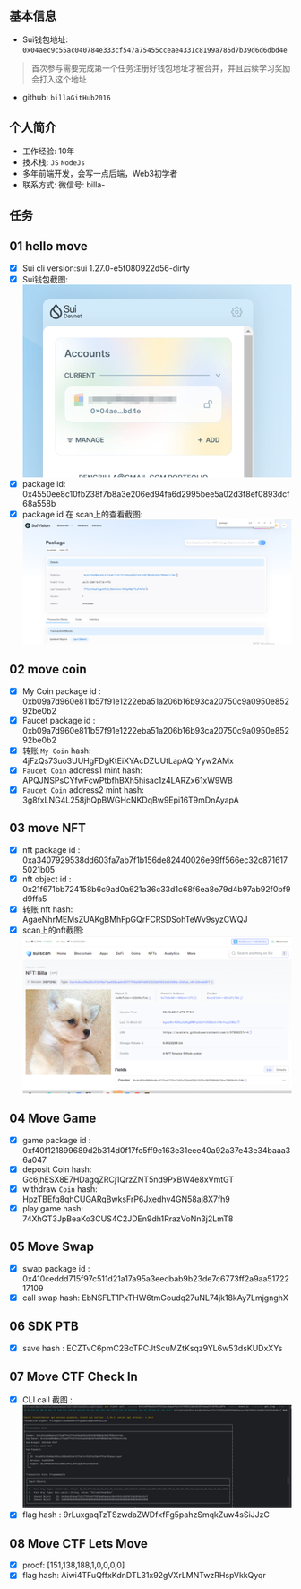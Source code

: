 ## 基本信息
- Sui钱包地址: `0x04aec9c55ac040784e333cf547a75455cceae4331c8199a785d7b39d6d6dbd4e`
> 首次参与需要完成第一个任务注册好钱包地址才被合并，并且后续学习奖励会打入这个地址
- github: `billaGitHub2016`

## 个人简介
- 工作经验: 10年
- 技术栈: `JS` `NodeJs`
- 多年前端开发，会写一点后端，Web3初学者
- 联系方式: 微信号: billa-

## 任务

##   01 hello move  
- [x] Sui cli version:sui 1.27.0-e5f080922d56-dirty
- [x] Sui钱包截图: ![Sui钱包截图](./images/wallet.jpg)
- [x] package id: 0x4550ee8c10fb238f7b8a3e206ed94fa6d2995bee5a02d3f8ef0893dcf68a558b
- [x] package id 在 scan上的查看截图:![Scan截图](./images/packageId.jpg)

##   02 move coin
- [x] My Coin package id : 0xb09a7d960e811b57f91e1222eba51a206b16b93ca20750c9a0950e85292be0b2
- [x] Faucet package id : 0xb09a7d960e811b57f91e1222eba51a206b16b93ca20750c9a0950e85292be0b2
- [x] 转账 `My Coin` hash: 4jFzQs73uo3UUHgFDgKtEiXYAcDZUUtLapAQrYyw2AMx
- [x] `Faucet Coin` address1 mint hash: APQJNSPsCYfwFcwPtbfhBXh5hisac1z4LARZx61xW9WB
- [x] `Faucet Coin` address2 mint hash: 3g8fxLNG4L258jhQpBWGHcNKDqBw9Epi16T9mDnAyapA

##   03 move NFT
- [x] nft package id : 0xa3407929538dd603fa7ab7f1b156de82440026e99ff566ec32c8716175021b05
- [x] nft object id : 0x21f671bb724158b6c9ad0a621a36c33d1c68f6ea8e79d4b97ab92f0bf9d9ffa5
- [x] 转账 nft hash: AgaeNhrMEMsZUAKgBMhFpGQrFCRSDSohTeWv9syzCWQJ
- [x] scan上的nft截图: ![Scan截图](./images/nft.jpg)

##   04 Move Game
- [x] game package id : 0xf40f121899689d2b314d0f17fc5ff9e163e31eee40a92a37e43e34baaa36a047
- [x] deposit Coin hash: Gc6jhESX8E7HDagqZRCj1QrzZNT5nd9PxBW4e8xVmtGT
- [x] withdraw `Coin` hash: HpzTBEfq8qhCUGARqBwksFrP6Jxedhv4GN58aj8X7fh9
- [x] play game hash: 74XhGT3JpBeaKo3CUS4C2JDEn9dh1RrazVoNn3j2LmT8

##   05 Move Swap
- [x] swap package id : 0x410ceddd715f97c511d21a17a95a3eedbab9b23de7c6773ff2a9aa5172217109
- [x] call swap hash: EbNSFLT1PxTHW6tmGoudq27uNL74jk18kAy7LmjgnghX

##   06 SDK PTB
- [x] save hash : ECZTvC6pmC2BoTPCJtScuMZtKsqz9YL6w53dsKUDxXYs


##   07 Move CTF Check In
- [x] CLI call 截图 : ![截图](./images/task7.png)
- [x] flag hash : 9rLuxgaqTzTSzwdaZWDfxfFg5pahzSmqkZuw4sSiJJzC

##   08 Move CTF Lets Move
- [x] proof: [151,138,188,1,0,0,0,0]
- [x] flag hash: Aiwi4TFuQffxKdnDTL31x92gVXrLMNTwzRHspVkkQyqr
